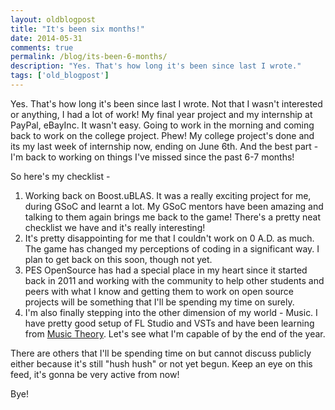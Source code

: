 ```yaml
---
layout: oldblogpost
title: "It's been six months!"
date: 2014-05-31
comments: true
permalink: /blog/its-been-6-months/
description: "Yes. That's how long it's been since last I wrote."
tags: ['old_blogpost']
---
```


Yes. That's how long it's been since last I wrote. Not that I wasn't interested or anything, I had a lot of work! My final year project and my internship at PayPal, eBayInc. It wasn't easy. Going to work in the morning and coming back to work on the college project. Phew! My college project's done and its my last week of internship now, ending on June 6th. And the best part - I'm back to working on things I've missed since the past 6-7 months!

<!-- more -->

So here's my checklist -

1. Working back on Boost.uBLAS. It was a really exciting project for me, during GSoC and learnt a lot. My GSoC mentors have been amazing and talking to them again brings me back to the game! There's a pretty neat checklist we have and it's really interesting!
2. It's pretty disappointing for me that I couldn't work on 0 A.D. as much. The game has changed my perceptions of coding in a significant way. I plan to get back on this soon, though not yet.
3. PES OpenSource has had a special place in my heart since it started back in 2011 and working with the community to help other students and peers with what I know and getting them to work on open source projects will be something that I'll be spending my time on surely.
4. I'm also finally stepping into the other dimension of my world - Music. I have pretty good setup of FL Studio and VSTs and have been learning from [Music Theory](http://musictheory.net). Let's see what I'm capable of by the end of the year.

There are others that I'll be spending time on but cannot discuss publicly either because it's still "hush hush" or not yet begun. Keep an eye on this feed, it's gonna be very active from now!

Bye!
